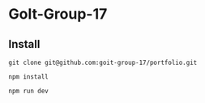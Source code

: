 # GoIt-Group-17

## Install

````
git clone git@github.com:goit-group-17/portfolio.git
````

````
npm install
````

````
npm run dev
````